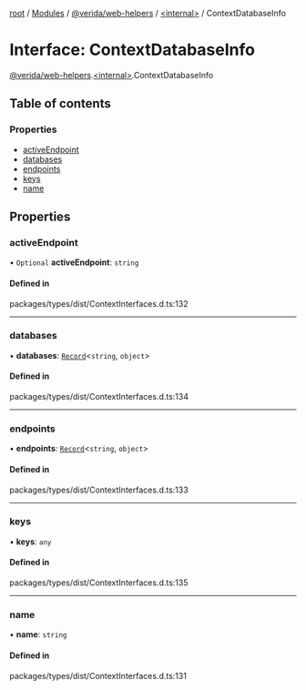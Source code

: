 [root](../README.md) / [Modules](../modules.md) / [@verida/web-helpers](../modules/verida_web_helpers.md) / [<internal\>](../modules/verida_web_helpers._internal_.md) / ContextDatabaseInfo

# Interface: ContextDatabaseInfo

[@verida/web-helpers](../modules/verida_web_helpers.md).[<internal\>](../modules/verida_web_helpers._internal_.md).ContextDatabaseInfo

## Table of contents

### Properties

- [activeEndpoint](verida_web_helpers._internal_.ContextDatabaseInfo.md#activeendpoint)
- [databases](verida_web_helpers._internal_.ContextDatabaseInfo.md#databases)
- [endpoints](verida_web_helpers._internal_.ContextDatabaseInfo.md#endpoints)
- [keys](verida_web_helpers._internal_.ContextDatabaseInfo.md#keys)
- [name](verida_web_helpers._internal_.ContextDatabaseInfo.md#name)

## Properties

### activeEndpoint

• `Optional` **activeEndpoint**: `string`

#### Defined in

packages/types/dist/ContextInterfaces.d.ts:132

___

### databases

• **databases**: [`Record`](../modules/verida_web_helpers._internal_.md#record)<`string`, `object`\>

#### Defined in

packages/types/dist/ContextInterfaces.d.ts:134

___

### endpoints

• **endpoints**: [`Record`](../modules/verida_web_helpers._internal_.md#record)<`string`, `object`\>

#### Defined in

packages/types/dist/ContextInterfaces.d.ts:133

___

### keys

• **keys**: `any`

#### Defined in

packages/types/dist/ContextInterfaces.d.ts:135

___

### name

• **name**: `string`

#### Defined in

packages/types/dist/ContextInterfaces.d.ts:131
